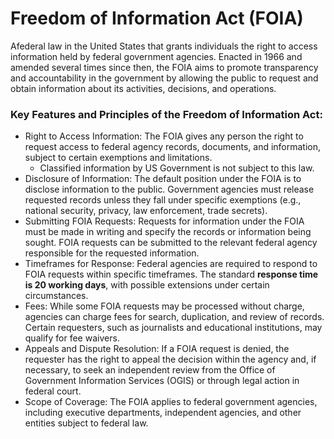 # Freedom of Information Act (FOIA) 
Afederal law in the United States that grants individuals the right to access information held by federal government agencies. Enacted in 1966 and amended several times since then, the FOIA aims to promote transparency and accountability in the government by allowing the public to request and obtain information about its activities, decisions, and operations.

### Key Features and Principles of the Freedom of Information Act:

- Right to Access Information: The FOIA gives any person the right to request access to federal agency records, documents, and information, subject to certain exemptions and limitations.
  - Classified information by US Government is not subject to this law. 
- Disclosure of Information: The default position under the FOIA is to disclose information to the public. Government agencies must release requested records unless they fall under specific exemptions (e.g., national security, privacy, law enforcement, trade secrets).
- Submitting FOIA Requests: Requests for information under the FOIA must be made in writing and specify the records or information being sought. FOIA requests can be submitted to the relevant federal agency responsible for the requested information.
- Timeframes for Response: Federal agencies are required to respond to FOIA requests within specific timeframes. The standard **response time is 20 working days**, with possible extensions under certain circumstances.
- Fees: While some FOIA requests may be processed without charge, agencies can charge fees for search, duplication, and review of records. Certain requesters, such as journalists and educational institutions, may qualify for fee waivers.
- Appeals and Dispute Resolution: If a FOIA request is denied, the requester has the right to appeal the decision within the agency and, if necessary, to seek an independent review from the Office of Government Information Services (OGIS) or through legal action in federal court.
- Scope of Coverage: The FOIA applies to federal government agencies, including executive departments, independent agencies, and other entities subject to federal law.
